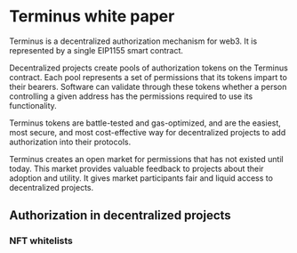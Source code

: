 # Terminus white paper

Terminus is a decentralized authorization mechanism for web3. It is represented by a single EIP1155
smart contract.

Decentralized projects create pools of authorization tokens on the Terminus contract. Each pool represents
a set of permissions that its tokens impart to their bearers. Software can validate through these tokens
whether a person controlling a given address has the permissions required to use its functionality.

Terminus tokens are battle-tested and gas-optimized, and are the easiest, most secure, and most cost-effective
way for decentralized projects to add authorization into their protocols.

Terminus creates an open market for permissions that has not existed until today. This market provides
valuable feedback to projects about their adoption and utility. It gives market participants fair and
liquid access to decentralized projects.

## Authorization in decentralized projects

### NFT whitelists

